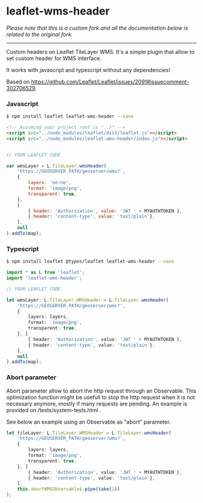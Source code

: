 # leaflet-wms-header

_Please note that this is a custom fork and all the documentation below is related to the original fork._

-----

Custom headers on Leaflet TileLayer WMS.
It's a simple plugin that allow to set custom header for WMS interface.

It works with javascript and typescript without any dependencies!

Based on https://github.com/Leaflet/Leaflet/issues/2091#issuecomment-302706529.

### Javascript
```sh
$ npm install leaflet leaflet-wms-header --save
```

```html
<!-- Assuming your project root is "../" -->
<script src="../node_modules/leaflet/dist/leaflet.js"></script> 
<script src="../node_modules/leaflet-wms-header/index.js"></script> 
```

```js

// YOUR LEAFLET CODE

var wmsLayer = L.TileLayer.wmsHeader(
    'https://GEOSERVER_PATH/geoserver/wms?',
    {
        layers: 'ne:ne',
        format: 'image/png',
        transparent: true,
    },
    [
        { header: 'Authorization', value: 'JWT ' + MYAUTHTOKEN },
        { header: 'content-type', value: 'text/plain'},
    ],
    null
).addTo(map);
```

### Typescript
```sh
$ npm install leaflet @types/leaflet leaflet-wms-header --save
```
```ts
import * as L from 'leaflet';
import 'leaflet-wms-header';

// YOUR LEAFLET CODE

let wmsLayer: L.TileLayer.WMSHeader = L.TileLayer.wmsHeader(
    'https://GEOSERVER_PATH/geoserver/wms?',
    {
        layers: layers,
        format: 'image/png',
        transparent: true,
    }, [
        { header: 'Authorization', value: 'JWT ' + MYAUTHTOKEN },
        { header: 'content-type', value: 'text/plain'},
    ],
    null
).addTo(map);
```

### Abort parameter

Abort parameter allow to abort the http request through an Observable. This optimization function might be usefull to stop the http request when it is not necessary anymore, mostly if many requests are pending. An example is provided on /tests/system-tests.html .

See below an example using an Observable as "abort" parameter.

```ts
let tileLayer: L.TileLayer.WMSHeader = L.TileLayer.wmsHeader(
    'https://GEOSERVER_PATH/geoserver/wms?',
    {
        layers: layers,
        format: 'image/png',
        transparent: true,
    }, [
        { header: 'Authorization', value: 'JWT ' + MYAUTHTOKEN },
        { header: 'content-type', value: 'text/plain'},
    ],
    this.abortWMSObservable$.pipe(take(1))
);
```
